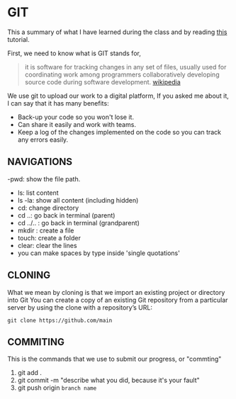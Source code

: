 #   GIT 
This a summary of what I have learned during the class and by reading [this](https://blog.udemy.com/git-tutorial-a-comprehensive-guide/) tutorial. 

First, we need to know what is GIT stands for,
>  it is software for tracking changes in any set of files, usually used for coordinating work among programmers collaboratively developing source code during software development.
 [wikipedia](https://en.wikipedia.org/wiki/Git) 




We use git to upload our work  to a digital platform, If you asked me about it, I can say that it has many benefits: 
 -  Back-up your code so you won't lose it.
- Can share it easily and work with teams.
- Keep a log of the changes implemented on the code so you can track any errors easily.

## NAVIGATIONS 

-pwd: show the file path.
- ls: list content 
- ls -la: show all content (including hidden)
- cd: change directory 
- cd ..: go back in terminal (parent)
- cd ../.. : go back in terminal (grandparent)
- mkdir : create a file
- touch: create a folder 
- clear: clear the lines
- you can make spaces by type inside 'single quotations'


##  CLONING 
What we mean by cloning is that we import an existing project or directory into Git
You can create a copy of an existing Git repository from a particular server by using the clone with a repository’s URL:

 `git clone https://github.com/main`




## COMMITING 
This is the commands that we use to submit our progress, or "commting"

1. git add .
2. git commit -m "describe what you did, because it's your fault"
3. git push origin `branch name`




